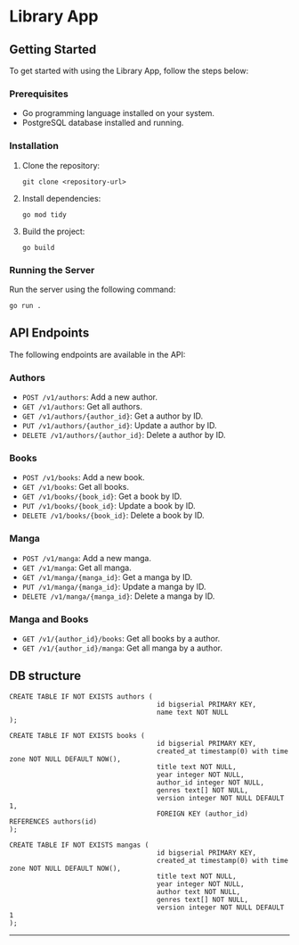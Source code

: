 # Library App

## Getting Started

To get started with using the Library App, follow the steps below:

### Prerequisites

- Go programming language installed on your system.
- PostgreSQL database installed and running.

### Installation

1. Clone the repository:

   ```
   git clone <repository-url>
   ```

2. Install dependencies:

   ```
   go mod tidy
   ```

3. Build the project:

   ```
   go build
   ```

### Running the Server

Run the server using the following command:

```
go run .
```

## API Endpoints

The following endpoints are available in the API:

### Authors

- `POST /v1/authors`: Add a new author.
- `GET /v1/authors`: Get all authors.
- `GET /v1/authors/{author_id}`: Get a author by ID.
- `PUT /v1/authors/{author_id}`: Update a author by ID.
- `DELETE /v1/authors/{author_id}`: Delete a author by ID.

### Books

- `POST /v1/books`: Add a new book.
- `GET /v1/books`: Get all books.
- `GET /v1/books/{book_id}`: Get a book by ID.
- `PUT /v1/books/{book_id}`: Update a book by ID.
- `DELETE /v1/books/{book_id}`: Delete a book by ID.

### Manga

- `POST /v1/manga`: Add a new manga.
- `GET /v1/manga`: Get all manga.
- `GET /v1/manga/{manga_id}`: Get a manga by ID.
- `PUT /v1/manga/{manga_id}`: Update a manga by ID.
- `DELETE /v1/manga/{manga_id}`: Delete a manga by ID.

### Manga and Books

- `GET /v1/{author_id}/books`: Get all books by a author.
- `GET /v1/{author_id}/manga`: Get all manga by a author.

## DB structure

```
CREATE TABLE IF NOT EXISTS authors (
                                     id bigserial PRIMARY KEY,
                                     name text NOT NULL
);
```
```
CREATE TABLE IF NOT EXISTS books (
                                     id bigserial PRIMARY KEY,
                                     created_at timestamp(0) with time zone NOT NULL DEFAULT NOW(),
                                     title text NOT NULL,
                                     year integer NOT NULL,
                                     author_id integer NOT NULL,
                                     genres text[] NOT NULL,
                                     version integer NOT NULL DEFAULT 1,
                                     FOREIGN KEY (author_id) REFERENCES authors(id)
);
```
```
CREATE TABLE IF NOT EXISTS mangas (
                                     id bigserial PRIMARY KEY,
                                     created_at timestamp(0) with time zone NOT NULL DEFAULT NOW(),
                                     title text NOT NULL,
                                     year integer NOT NULL,
                                     author text NOT NULL,
                                     genres text[] NOT NULL,
                                     version integer NOT NULL DEFAULT 1
);
```
---
